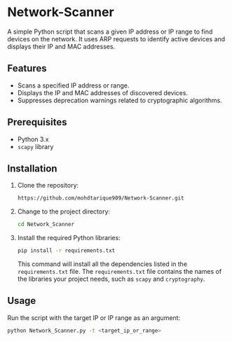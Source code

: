 # Network-Scanner

A simple Python script that scans a given IP address or IP range to find devices on the network. It uses ARP requests to identify active devices and displays their IP and MAC addresses.

## Features

- Scans a specified IP address or range.
- Displays the IP and MAC addresses of discovered devices.
- Suppresses deprecation warnings related to cryptographic algorithms.

## Prerequisites

- Python 3.x
- `scapy` library

## Installation

1. Clone the repository:
    ```sh
    https://github.com/mohdtarique909/Network-Scanner.git
    ```

2. Change to the project directory:
    ```sh
    cd Network_Scanner
    ```

3. Install the required Python libraries:
    ```sh
    pip install -r requirements.txt
    ```

    This command will install all the dependencies listed in the `requirements.txt` file. The `requirements.txt` file contains the names of the libraries your project needs, such as `scapy` and `cryptography`.

## Usage

Run the script with the target IP or IP range as an argument:

```sh
python Network_Scanner.py -t <target_ip_or_range>


